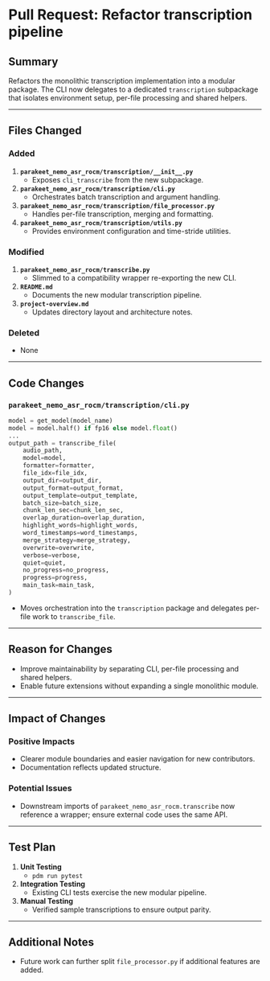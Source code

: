 # Pull Request: Refactor transcription pipeline

## Summary

Refactors the monolithic transcription implementation into a modular package. The CLI now delegates to a dedicated `transcription` subpackage that isolates environment setup, per-file processing and shared helpers.

---

## Files Changed

### Added

1. **`parakeet_nemo_asr_rocm/transcription/__init__.py`**
   - Exposes `cli_transcribe` from the new subpackage.
2. **`parakeet_nemo_asr_rocm/transcription/cli.py`**
   - Orchestrates batch transcription and argument handling.
3. **`parakeet_nemo_asr_rocm/transcription/file_processor.py`**
   - Handles per-file transcription, merging and formatting.
4. **`parakeet_nemo_asr_rocm/transcription/utils.py`**
   - Provides environment configuration and time-stride utilities.

### Modified

1. **`parakeet_nemo_asr_rocm/transcribe.py`**
   - Slimmed to a compatibility wrapper re-exporting the new CLI.
2. **`README.md`**
   - Documents the new modular transcription pipeline.
3. **`project-overview.md`**
   - Updates directory layout and architecture notes.

### Deleted

- None

---

## Code Changes

### `parakeet_nemo_asr_rocm/transcription/cli.py`

```python
model = get_model(model_name)
model = model.half() if fp16 else model.float()
...
output_path = transcribe_file(
    audio_path,
    model=model,
    formatter=formatter,
    file_idx=file_idx,
    output_dir=output_dir,
    output_format=output_format,
    output_template=output_template,
    batch_size=batch_size,
    chunk_len_sec=chunk_len_sec,
    overlap_duration=overlap_duration,
    highlight_words=highlight_words,
    word_timestamps=word_timestamps,
    merge_strategy=merge_strategy,
    overwrite=overwrite,
    verbose=verbose,
    quiet=quiet,
    no_progress=no_progress,
    progress=progress,
    main_task=main_task,
)
```

- Moves orchestration into the `transcription` package and delegates per-file work to `transcribe_file`.

---

## Reason for Changes

- Improve maintainability by separating CLI, per-file processing and shared helpers.
- Enable future extensions without expanding a single monolithic module.

---

## Impact of Changes

### Positive Impacts

- Clearer module boundaries and easier navigation for new contributors.
- Documentation reflects updated structure.

### Potential Issues

- Downstream imports of `parakeet_nemo_asr_rocm.transcribe` now reference a wrapper; ensure external code uses the same API.

---

## Test Plan

1. **Unit Testing**
   - `pdm run pytest`
2. **Integration Testing**
   - Existing CLI tests exercise the new modular pipeline.
3. **Manual Testing**
   - Verified sample transcriptions to ensure output parity.

---

## Additional Notes

- Future work can further split `file_processor.py` if additional features are added.
